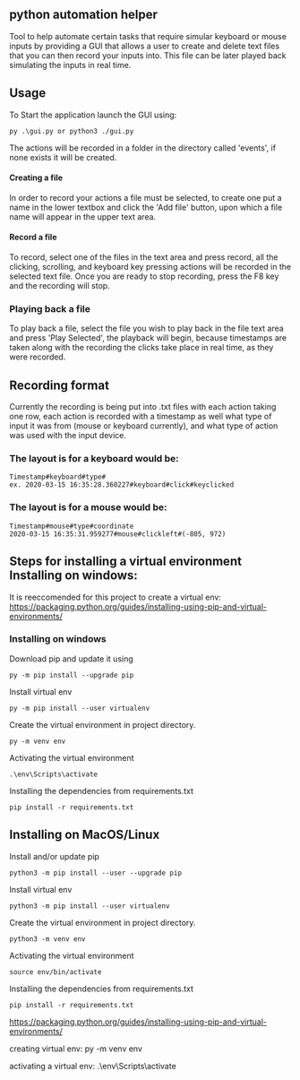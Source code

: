 ## python automation helper

Tool to help automate certain tasks that require simular keyboard or mouse inputs by providing a GUI that allows a user to create and delete text files that you can then record your inputs into. This file can be later played back simulating the inputs in real time. 

## Usage 

To Start the application launch the GUI using:
```shell
py .\gui.py or python3 ./gui.py
```
The actions will be recorded in a folder in the directory called 'events', if none exists it will be created. 

#### Creating a file
In order to record your actions a file must be selected, to create one put a name in the lower textbox and click the 'Add file' button, upon which a file name will appear in the upper text area.

#### Record a file

To record, select one of the files in the text area and press record, all the clicking, scrolling, and keyboard key pressing actions will be recorded in the selected text file. Once you are ready to stop recording, press the F8 key and the recording will stop. 

### Playing back a file
To play back a file, select the file you wish to play back in the file text area and press 'Play Selected', the playback will begin, because timestamps are taken along with the recording the clicks take place in real time, as they were recorded. 

## Recording format
Currently the recording is being put into .txt files with each action taking one row, each action is recorded with a timestamp as well what type of input it was from (mouse or keyboard currently), and what type of action was used with the input device. 

### The layout is for a keyboard would be:
```
Timestamp#keyboard#type#
ex. 2020-03-15 16:35:28.360227#keyboard#click#keyclicked
```
### The layout is for a mouse would be:
```
Timestamp#mouse#type#coordinate
2020-03-15 16:35:31.959277#mouse#clickleft#(-805, 972)
```

## Steps for installing a virtual environment Installing on windows:
It is reeccomended for this project to create a virtual env:
https://packaging.python.org/guides/installing-using-pip-and-virtual-environments/

### Installing on windows

Download pip and update it using
```shell 
py -m pip install --upgrade pip
```
Install virtual env
```shell
py -m pip install --user virtualenv
```
Create the virtual environment in project directory.
```shell
py -m venv env
```
Activating the virtual environment
```shell
.\env\Scripts\activate
```
Installing the dependencies from requirements.txt
```shell
pip install -r requirements.txt
```
## Installing on MacOS/Linux
Install and/or update pip
```shell
python3 -m pip install --user --upgrade pip
```
Install virtual env
```shell
python3 -m pip install --user virtualenv
```
Create the virtual environment in project directory.

```shell
python3 -m venv env
```
Activating the virtual environment

```shell
source env/bin/activate
```
Installing the dependencies from requirements.txt
```shell
pip install -r requirements.txt
```

https://packaging.python.org/guides/installing-using-pip-and-virtual-environments/

creating virtual env:
py -m venv env

activating a virtual env:
.\env\Scripts\activate
